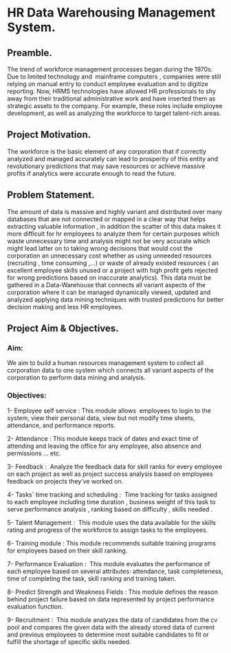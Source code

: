 # HR Data Warehousing Management System.

## Preamble. 
The trend of workforce management processes began during the 1970s. Due to limited technology and ​ mainframe 
computers​ , companies were still relying on manual entry to conduct employee evaluation and to digitize reporting. 
Now, HRMS technologies have allowed HR professionals to shy away from their traditional administrative work and 
have inserted them as strategic assets to the company. For example, these roles include employee development, as well 
as analyzing the workforce to target talent-rich areas. 

## Project Motivation.
The workforce is the basic element of any corporation that if correctly analyzed and managed accurately can lead to 
prosperity of this entity and revolutionary predictions that may save resources or achieve massive profits if analytics 
were accurate enough to read the future. 

## Problem Statement. 
The amount of data is massive and highly variant and distributed over many databases that are not connected or 
mapped in a clear way that helps extracting valuable information , in addition the scatter of this data makes it more 
difficult for hr employees to analyze them for certain purposes which waste unnecessary time and analysis might not be 
very accurate which might lead latter on to taking wrong decisions that would cost the corporation an unnecessary cost 
whether as using unneeded resources (recruiting , time consuming ,...) or waste of already existed resources ( an 
excellent employee skills unused or a project with high profit gets rejected for wrong predictions based on inaccurate 
analytics). 
This data must be gathered in a Data-Warehouse that connects all variant aspects of the corporation where it can be 
managed dynamically viewed, updated and analyzed applying data mining techniques with trusted predictions for 
better decision making and less HR employees.

## Project Aim & Objectives.
### Aim: 
We aim to build a human resources management system to collect all corporation data to one system which connects all 
variant aspects of the corporation to perform data mining and analysis. 

### Objectives: 
1- Employee self service​ : This module allows ​ employees to login to the system, view their personal data, view but not 
modify time sheets, attendance, and performance reports. 

2-​ Attendance :​ This module keeps track of dates and exact time of attending and leaving the office for any employee, 
also absence and permissions ... etc. 

3- Feedback : ​ Analyze the feedback data for skill ranks for every employee on each project as well as project success 
analysis based on employees feedback on projects they’ve worked on. 

4- Tasks` time tracking and scheduling :​ ​ Time tracking for tasks assigned to each employee including time duration , 
business weight of this task to serve performance analysis , ranking based on difficulty , skills needed​ . 

5- Talent Management : ​ This module uses the data available for the skills rating and progress of the workforce to 
assign tasks to the employees. 

6- Training module :​ This module recommends suitable training programs for employees based on their skill ranking. 

7- Performance Evaluation : ​ This module evaluates the performance of each employee based on several attributes: 
attendance, task completeness, time of completing the task, skill ranking and training taken. 

8- Predict Strength and Weakness Fields :​ This module defines the reason behind project failure based on data 
represented by project performance evaluation function. 

9-​ Recruitment : ​ This module analyzes the data of candidates from the cv pool and compares the given data with the 
already stored data of current and previous employees to determine most suitable candidates to fit or fulfill the shortage 
of specific skills needed.
 


